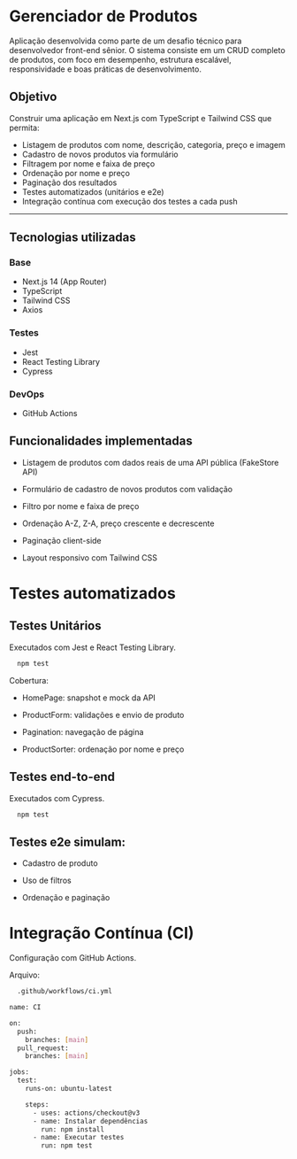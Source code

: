 # Gerenciador de Produtos

Aplicação desenvolvida como parte de um desafio técnico para desenvolvedor front-end sênior. O sistema consiste em um CRUD completo de produtos, com foco em desempenho, estrutura escalável, responsividade e boas práticas de desenvolvimento.

## Objetivo

Construir uma aplicação em Next.js com TypeScript e Tailwind CSS que permita:
- Listagem de produtos com nome, descrição, categoria, preço e imagem
- Cadastro de novos produtos via formulário
- Filtragem por nome e faixa de preço
- Ordenação por nome e preço
- Paginação dos resultados
- Testes automatizados (unitários e e2e)
- Integração contínua com execução dos testes a cada push

---

## Tecnologias utilizadas

### Base
- Next.js 14 (App Router)
- TypeScript
- Tailwind CSS
- Axios

### Testes
- Jest
- React Testing Library
- Cypress

### DevOps
- GitHub Actions



## Funcionalidades implementadas

- Listagem de produtos com dados reais de uma API pública (FakeStore API)

- Formulário de cadastro de novos produtos com validação

- Filtro por nome e faixa de preço

- Ordenação A-Z, Z-A, preço crescente e decrescente

- Paginação client-side

- Layout responsivo com Tailwind CSS




# Testes automatizados

## Testes Unitários

Executados com Jest e React Testing Library.

```bash
  npm test
```

Cobertura:

- HomePage: snapshot e mock da API

- ProductForm: validações e envio de produto

- Pagination: navegação de página

- ProductSorter: ordenação por nome e preço

## Testes end-to-end

Executados com Cypress.

```bash
  npm test
```

## Testes e2e simulam:

- Cadastro de produto

- Uso de filtros

- Ordenação e paginação

# Integração Contínua (CI)
Configuração com GitHub Actions.

Arquivo:
```bash
  .github/workflows/ci.yml
```

```bash
name: CI

on:
  push:
    branches: [main]
  pull_request:
    branches: [main]

jobs:
  test:
    runs-on: ubuntu-latest

    steps:
      - uses: actions/checkout@v3
      - name: Instalar dependências
        run: npm install
      - name: Executar testes
        run: npm test
```





